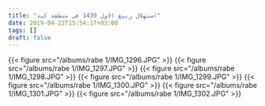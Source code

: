 ```yaml
---
title: "استهلال ربيع الاول 1439 في منظقة كبد"
date: 2019-04-22T15:54:17+03:00
tags: []
draft: false
---
```


{{< figure src="/albums/rabe 1/IMG_1296.JPG" >}}
{{< figure src="/albums/rabe 1/IMG_1297.JPG" >}}
{{< figure src="/albums/rabe 1/IMG_1298.JPG" >}}
{{< figure src="/albums/rabe 1/IMG_1299.JPG" >}}
{{< figure src="/albums/rabe 1/IMG_1300.JPG" >}}
{{< figure src="/albums/rabe 1/IMG_1301.JPG" >}}
{{< figure src="/albums/rabe 1/IMG_1302.JPG" >}}
